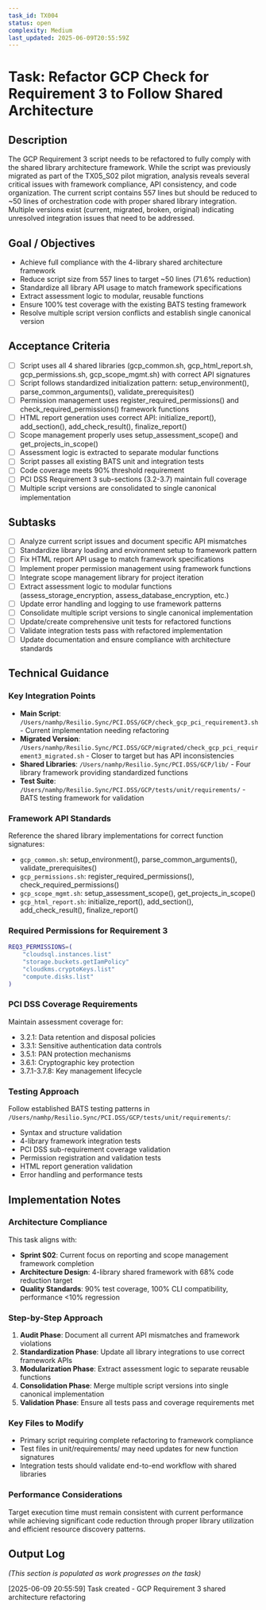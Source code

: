 ```yaml
---
task_id: TX004
status: open
complexity: Medium
last_updated: 2025-06-09T20:55:59Z
---
```


# Task: Refactor GCP Check for Requirement 3 to Follow Shared Architecture

## Description
The GCP Requirement 3 script needs to be refactored to fully comply with the shared library architecture framework. While the script was previously migrated as part of the TX05_S02 pilot migration, analysis reveals several critical issues with framework compliance, API consistency, and code organization. The current script contains 557 lines but should be reduced to ~50 lines of orchestration code with proper shared library integration. Multiple versions exist (current, migrated, broken, original) indicating unresolved integration issues that need to be addressed.

## Goal / Objectives
- Achieve full compliance with the 4-library shared architecture framework
- Reduce script size from 557 lines to target ~50 lines (71.6% reduction)
- Standardize all library API usage to match framework specifications
- Extract assessment logic to modular, reusable functions
- Ensure 100% test coverage with the existing BATS testing framework
- Resolve multiple script version conflicts and establish single canonical version

## Acceptance Criteria
- [ ] Script uses all 4 shared libraries (gcp_common.sh, gcp_html_report.sh, gcp_permissions.sh, gcp_scope_mgmt.sh) with correct API signatures
- [ ] Script follows standardized initialization pattern: setup_environment(), parse_common_arguments(), validate_prerequisites()
- [ ] Permission management uses register_required_permissions() and check_required_permissions() framework functions
- [ ] HTML report generation uses correct API: initialize_report(), add_section(), add_check_result(), finalize_report()
- [ ] Scope management properly uses setup_assessment_scope() and get_projects_in_scope()
- [ ] Assessment logic is extracted to separate modular functions
- [ ] Script passes all existing BATS unit and integration tests
- [ ] Code coverage meets 90% threshold requirement
- [ ] PCI DSS Requirement 3 sub-sections (3.2-3.7) maintain full coverage
- [ ] Multiple script versions are consolidated to single canonical implementation

## Subtasks
- [ ] Analyze current script issues and document specific API mismatches
- [ ] Standardize library loading and environment setup to framework pattern
- [ ] Fix HTML report API usage to match framework specifications
- [ ] Implement proper permission management using framework functions
- [ ] Integrate scope management library for project iteration
- [ ] Extract assessment logic to modular functions (assess_storage_encryption, assess_database_encryption, etc.)
- [ ] Update error handling and logging to use framework patterns
- [ ] Consolidate multiple script versions to single canonical implementation
- [ ] Update/create comprehensive unit tests for refactored functions
- [ ] Validate integration tests pass with refactored implementation
- [ ] Update documentation and ensure compliance with architecture standards

## Technical Guidance

### Key Integration Points
- **Main Script**: `/Users/namhp/Resilio.Sync/PCI.DSS/GCP/check_gcp_pci_requirement3.sh` - Current implementation needing refactoring
- **Migrated Version**: `/Users/namhp/Resilio.Sync/PCI.DSS/GCP/migrated/check_gcp_pci_requirement3_migrated.sh` - Closer to target but has API inconsistencies
- **Shared Libraries**: `/Users/namhp/Resilio.Sync/PCI.DSS/GCP/lib/` - Four library framework providing standardized functions
- **Test Suite**: `/Users/namhp/Resilio.Sync/PCI.DSS/GCP/tests/unit/requirements/` - BATS testing framework for validation

### Framework API Standards
Reference the shared library implementations for correct function signatures:
- `gcp_common.sh`: setup_environment(), parse_common_arguments(), validate_prerequisites()
- `gcp_permissions.sh`: register_required_permissions(), check_required_permissions()
- `gcp_scope_mgmt.sh`: setup_assessment_scope(), get_projects_in_scope()
- `gcp_html_report.sh`: initialize_report(), add_section(), add_check_result(), finalize_report()

### Required Permissions for Requirement 3
```bash
REQ3_PERMISSIONS=(
    "cloudsql.instances.list"
    "storage.buckets.getIamPolicy" 
    "cloudkms.cryptoKeys.list"
    "compute.disks.list"
)
```

### PCI DSS Coverage Requirements
Maintain assessment coverage for:
- 3.2.1: Data retention and disposal policies
- 3.3.1: Sensitive authentication data controls
- 3.5.1: PAN protection mechanisms
- 3.6.1: Cryptographic key protection
- 3.7.1-3.7.8: Key management lifecycle

### Testing Approach
Follow established BATS testing patterns in `/Users/namhp/Resilio.Sync/PCI.DSS/GCP/tests/unit/requirements/`:
- Syntax and structure validation
- 4-library framework integration tests
- PCI DSS sub-requirement coverage validation
- Permission registration and validation tests
- HTML report generation validation
- Error handling and performance tests

## Implementation Notes

### Architecture Compliance
This task aligns with:
- **Sprint S02**: Current focus on reporting and scope management framework completion
- **Architecture Design**: 4-library shared framework with 68% code reduction target
- **Quality Standards**: 90% test coverage, 100% CLI compatibility, performance <10% regression

### Step-by-Step Approach
1. **Audit Phase**: Document all current API mismatches and framework violations
2. **Standardization Phase**: Update all library integrations to use correct framework APIs  
3. **Modularization Phase**: Extract assessment logic to separate reusable functions
4. **Consolidation Phase**: Merge multiple script versions into single canonical implementation
5. **Validation Phase**: Ensure all tests pass and coverage requirements met

### Key Files to Modify
- Primary script requiring complete refactoring to framework compliance
- Test files in unit/requirements/ may need updates for new function signatures
- Integration tests should validate end-to-end workflow with shared libraries

### Performance Considerations
Target execution time must remain consistent with current performance while achieving significant code reduction through proper library utilization and efficient resource discovery patterns.

## Output Log
*(This section is populated as work progresses on the task)*

[2025-06-09 20:55:59] Task created - GCP Requirement 3 shared architecture refactoring